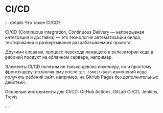 # CI/CD

::: details Что такое CI/CD?

CI/CD (Continuous Integration, Continuous Delivery — непрерывная интеграция и доставка) — это технология автоматизации билда, тестирования и развертывания разрабатываемого проекта.

Другими словами, процесс перехода лежащего в репозитории кода в рабочий продукт на облачном сервере, например.

Элементы CI/CD полезны не только девопс инженеру, но и простому фронтендеру, позволяя ему после `git commit/push` изменений кода получить рабочий сайт, например, на GitHub Pages без дополнительных действий.

Основные инструменты для CI/CD: GitHub Actions, GitLab CI/CD, Jenkins, Trevis

:::

